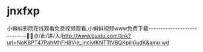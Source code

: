 # jnxfxp
小蝌蚪影院在线观看免费视频观看,小蝌蚪视频www免费下载----------------------------🦓🦓点/此/进/入/http://www.baidu.com/link?url=NoK8PT47PahMhFH8Vie_jnciyIKNTTtVBQKpill6udK&amp;wd
